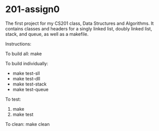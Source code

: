 # 201-assign0
The first project for my CS201 class, Data Structures and Algorithms. 
It contains classes and headers for a singly linked list, doubly linked list, stack, and queue, as well as a makefile.

Instructions:

To build all: make

To build individually: 
  - make test-sll
  - make test-dll
  - make test-stack
  - make test-queue
  
To test:
  1. make
  2. make test
  
To clean: make clean
